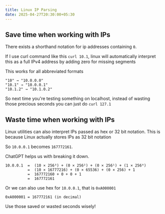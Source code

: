 ```yaml
---
title: Linux IP Parsing
date: 2025-04-27T20:30:00+05:30
---
```


## Save time when working with IPs
There exists a shorthand notation for ip addresses containing `0`.

If I use curl command like this `curl 10.1`, linux will automatically interpret this as a full IPv4 address by adding zero for missing segments

This works for all abbreviated formats

```
"10" → "10.0.0.0"
"10.1" → "10.0.0.1"
"10.1.2" → "10.1.0.2"
```

So next time you're testing something on localhost, instead of wasting those precious seconds you can just do `curl 127.1`


## Waste time when working with IPs

Linux utilities can also interpret IPs passed as hex or 32 bit notation.
This is because Linux actually stores IPs as 32 bit notation

So `10.0.0.1` becomes `167772161`.

ChatGPT helps us with breaking it down.

```
10.0.0.1  =  (10 × 256³) + (0 × 256²) + (0 × 256¹) + (1 × 256⁰)
          =  (10 × 16777216) + (0 × 65536) + (0 × 256) + 1
          =  167772160 + 0 + 0 + 1
          =  167772161
```

Or we can also use hex for `10.0.0.1`, that is `0xA000001`

```
0xA000001 = 167772161 (in decimal)
```


Use those saved or wasted seconds wisely!